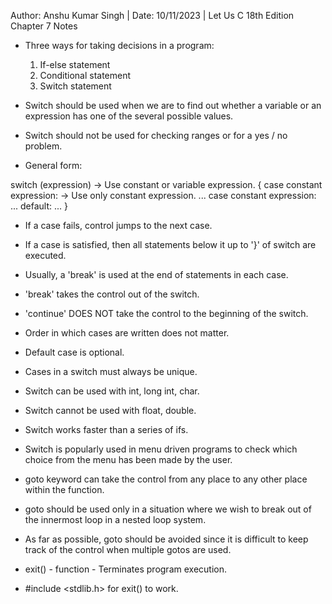 Author: Anshu Kumar Singh | Date: 10/11/2023 | Let Us C 18th Edition Chapter 7 Notes

- Three ways for taking decisions in a program: 
    1) If-else statement
    2) Conditional statement
    3) Switch statement

- Switch should be used when we are to find out whether a variable or an expression has one of the several possible values.

- Switch should not be used for checking ranges or for a yes / no problem.

- General form: 

switch (expression)         -> Use constant or variable expression.
{
    case constant expression:           -> Use only constant expression.
        ...
    case constant expression:
        ...
    default:
        ...
}

- If a case fails, control jumps to the next case.

- If a case is satisfied, then all statements below it up to '}' of switch are executed.

- Usually, a 'break' is used at the end of statements in each case.

- 'break' takes the control out of the switch.

- 'continue' DOES NOT take the control to the beginning of the switch.

- Order in which cases are written does not matter.

- Default case is optional.

- Cases in a switch must always be unique.

- Switch can be used with int, long int, char.

- Switch cannot be used with float, double.

- Switch works faster than a series of ifs.

- Switch is popularly used in menu driven programs to check which choice from the menu has been made by the user.

- goto keyword can take the control from any place to any other place within the function.

- goto should be used only in a situation where we wish to break out of the innermost loop in a nested loop system.

- As far as possible, goto should be avoided since it is difficult to keep track of the control when multiple gotos are used.

- exit() - function - Terminates program execution.

- #include <stdlib.h> for exit() to work. 



